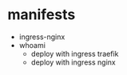 # manifests

- ingress-nginx
- whoami
  - deploy with ingress traefik
  - deploy with ingress nginx
